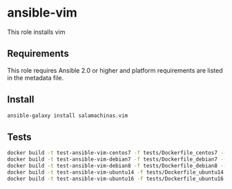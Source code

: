 ansible-vim
============

This role installs vim


Requirements
------------

This role requires Ansible 2.0 or higher and platform requirements are listed
in the metadata file.

Install
-------

```sh
ansible-galaxy install salamachinas.vim
```

Tests
-----

```sh
docker build -t test-ansible-vim-centos7 -f tests/Dockerfile_centos7 --force-rm .
docker build -t test-ansible-vim-debian7 -f tests/Dockerfile_debian7 --force-rm .
docker build -t test-ansible-vim-debian8 -f tests/Dockerfile_debian8 --force-rm .
docker build -t test-ansible-vim-ubuntu14 -f tests/Dockerfile_ubuntu14 --force-rm .
docker build -t test-ansible-vim-ubuntu16 -f tests/Dockerfile_ubuntu16 --force-rm .
```
